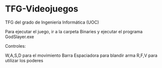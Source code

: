 # TFG-Videojuegos
TFG del grado de Ingeniería Informática (UOC)

Para ejecutar el juego, ir a la carpeta Binaries y ejecutar el programa GodSlayer.exe

Controles:

W,A,S,D para el movimiento
Barra Espaciadora para blandir arma
R,F,V para utilizar los poderes
